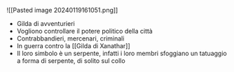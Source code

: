 ![[Pasted image 20240119161051.png]]
- Gilda di avventurieri
- Vogliono controllare il potere politico della città
- Contrabbandieri, mercenari, criminali
- In guerra contro la [[Gilda di Xanathar]] 
- Il loro simbolo è un serpente, infatti i loro membri sfoggiano un tatuaggio a forma di serpente, di solito sul collo
